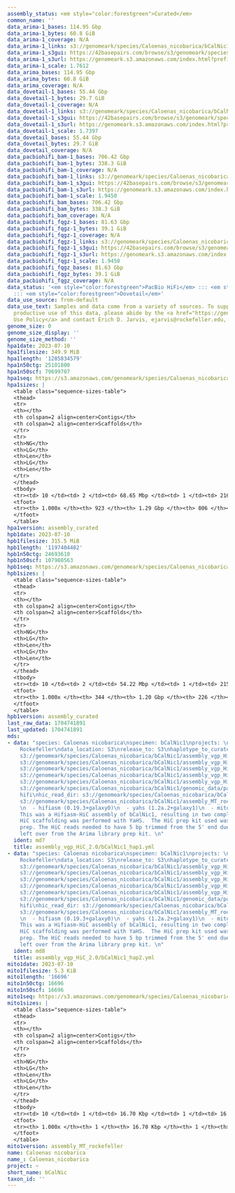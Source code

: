 ```yaml
---
assembly_status: <em style="color:forestgreen">Curated</em>
common_name: ''
data_arima-1_bases: 114.95 Gbp
data_arima-1_bytes: 60.8 GiB
data_arima-1_coverage: N/A
data_arima-1_links: s3://genomeark/species/Caloenas_nicobarica/bCalNic1/genomic_data/arima/<br>
data_arima-1_s3gui: https://42basepairs.com/browse/s3/genomeark/species/Caloenas_nicobarica/bCalNic1/genomic_data/arima/
data_arima-1_s3url: https://genomeark.s3.amazonaws.com/index.html?prefix=species/Caloenas_nicobarica/bCalNic1/genomic_data/arima/
data_arima-1_scale: 1.7612
data_arima_bases: 114.95 Gbp
data_arima_bytes: 60.8 GiB
data_arima_coverage: N/A
data_dovetail-1_bases: 55.44 Gbp
data_dovetail-1_bytes: 29.7 GiB
data_dovetail-1_coverage: N/A
data_dovetail-1_links: s3://genomeark/species/Caloenas_nicobarica/bCalNic1/genomic_data/dovetail/<br>
data_dovetail-1_s3gui: https://42basepairs.com/browse/s3/genomeark/species/Caloenas_nicobarica/bCalNic1/genomic_data/dovetail/
data_dovetail-1_s3url: https://genomeark.s3.amazonaws.com/index.html?prefix=species/Caloenas_nicobarica/bCalNic1/genomic_data/dovetail/
data_dovetail-1_scale: 1.7397
data_dovetail_bases: 55.44 Gbp
data_dovetail_bytes: 29.7 GiB
data_dovetail_coverage: N/A
data_pacbiohifi_bam-1_bases: 706.42 Gbp
data_pacbiohifi_bam-1_bytes: 338.3 GiB
data_pacbiohifi_bam-1_coverage: N/A
data_pacbiohifi_bam-1_links: s3://genomeark/species/Caloenas_nicobarica/bCalNic1/genomic_data/pacbio_hifi/<br>
data_pacbiohifi_bam-1_s3gui: https://42basepairs.com/browse/s3/genomeark/species/Caloenas_nicobarica/bCalNic1/genomic_data/pacbio_hifi/
data_pacbiohifi_bam-1_s3url: https://genomeark.s3.amazonaws.com/index.html?prefix=species/Caloenas_nicobarica/bCalNic1/genomic_data/pacbio_hifi/
data_pacbiohifi_bam-1_scale: 1.9450
data_pacbiohifi_bam_bases: 706.42 Gbp
data_pacbiohifi_bam_bytes: 338.3 GiB
data_pacbiohifi_bam_coverage: N/A
data_pacbiohifi_fqgz-1_bases: 81.63 Gbp
data_pacbiohifi_fqgz-1_bytes: 39.1 GiB
data_pacbiohifi_fqgz-1_coverage: N/A
data_pacbiohifi_fqgz-1_links: s3://genomeark/species/Caloenas_nicobarica/bCalNic1/genomic_data/pacbio_hifi/<br>
data_pacbiohifi_fqgz-1_s3gui: https://42basepairs.com/browse/s3/genomeark/species/Caloenas_nicobarica/bCalNic1/genomic_data/pacbio_hifi/
data_pacbiohifi_fqgz-1_s3url: https://genomeark.s3.amazonaws.com/index.html?prefix=species/Caloenas_nicobarica/bCalNic1/genomic_data/pacbio_hifi/
data_pacbiohifi_fqgz-1_scale: 1.9450
data_pacbiohifi_fqgz_bases: 81.63 Gbp
data_pacbiohifi_fqgz_bytes: 39.1 GiB
data_pacbiohifi_fqgz_coverage: N/A
data_status: '<em style="color:forestgreen">PacBio HiFi</em> ::: <em style="color:forestgreen">Arima</em>
  ::: <em style="color:forestgreen">Dovetail</em>'
data_use_source: from-default
data_use_text: Samples and data come from a variety of sources. To support fair and
  productive use of this data, please abide by the <a href="https://genome10k.soe.ucsc.edu/data-use-policies/">Data
  Use Policy</a> and contact Erich D. Jarvis, ejarvis@rockefeller.edu, with any questions.
genome_size: 0
genome_size_display: ''
genome_size_method: ''
hpa1date: 2023-07-10
hpa1filesize: 349.9 MiB
hpa1length: '1285834579'
hpa1n50ctg: 25101800
hpa1n50scf: 79699707
hpa1seq: https://s3.amazonaws.com/genomeark/species/Caloenas_nicobarica/bCalNic1/assembly_curated/bCalNic1.hap1.cur.20230710.fasta.gz
hpa1sizes: |
  <table class="sequence-sizes-table">
  <thead>
  <tr>
  <th></th>
  <th colspan=2 align=center>Contigs</th>
  <th colspan=2 align=center>Scaffolds</th>
  </tr>
  <tr>
  <th>NG</th>
  <th>LG</th>
  <th>Len</th>
  <th>LG</th>
  <th>Len</th>
  </tr>
  </thead>
  <tbody>
  <tr><td> 10 </td><td> 2 </td><td> 68.65 Mbp </td><td> 1 </td><td> 216.43 Mbp </td></tr><tr><td> 20 </td><td> 4 </td><td> 57.55 Mbp </td><td> 2 </td><td> 165.86 Mbp </td></tr><tr><td> 30 </td><td> 6 </td><td> 48.27 Mbp </td><td> 3 </td><td> 122.86 Mbp </td></tr><tr><td> 40 </td><td> 10 </td><td> 29.20 Mbp </td><td> 4 </td><td> 110.15 Mbp </td></tr><tr style="background-color:#cccccc;"><td> 50 </td><td> 14 </td><td style="background-color:#88ff88;"> 25.10 Mbp </td><td> 5 </td><td style="background-color:#88ff88;"> 79.70 Mbp </td></tr><tr><td> 60 </td><td> 20 </td><td> 20.58 Mbp </td><td> 7 </td><td> 42.83 Mbp </td></tr><tr><td> 70 </td><td> 27 </td><td> 14.86 Mbp </td><td> 10 </td><td> 24.86 Mbp </td></tr><tr><td> 80 </td><td> 38 </td><td> 9.29 Mbp </td><td> 16 </td><td> 17.70 Mbp </td></tr><tr><td> 90 </td><td> 68 </td><td> 1.48 Mbp </td><td> 32 </td><td> 3.55 Mbp </td></tr><tr><td> 100 </td><td> 923 </td><td> 15.01 Kbp </td><td> 806 </td><td> 16.52 Kbp </td></tr></tbody>
  <tfoot>
  <tr><th> 1.000x </th><th> 923 </th><th> 1.29 Gbp </th><th> 806 </th><th> 1.29 Gbp </th></tr>
  </tfoot>
  </table>
hpa1version: assembly_curated
hpb1date: 2023-07-10
hpb1filesize: 315.5 MiB
hpb1length: '1197404482'
hpb1n50ctg: 24693610
hpb1n50scf: 107988563
hpb1seq: https://s3.amazonaws.com/genomeark/species/Caloenas_nicobarica/bCalNic1/assembly_curated/bCalNic1.hap2.cur.20230710.fasta.gz
hpb1sizes: |
  <table class="sequence-sizes-table">
  <thead>
  <tr>
  <th></th>
  <th colspan=2 align=center>Contigs</th>
  <th colspan=2 align=center>Scaffolds</th>
  </tr>
  <tr>
  <th>NG</th>
  <th>LG</th>
  <th>Len</th>
  <th>LG</th>
  <th>Len</th>
  </tr>
  </thead>
  <tbody>
  <tr><td> 10 </td><td> 2 </td><td> 54.22 Mbp </td><td> 1 </td><td> 215.72 Mbp </td></tr><tr><td> 20 </td><td> 4 </td><td> 48.12 Mbp </td><td> 2 </td><td> 165.54 Mbp </td></tr><tr><td> 30 </td><td> 7 </td><td> 42.79 Mbp </td><td> 2 </td><td> 165.54 Mbp </td></tr><tr><td> 40 </td><td> 10 </td><td> 28.60 Mbp </td><td> 3 </td><td> 123.28 Mbp </td></tr><tr style="background-color:#cccccc;"><td> 50 </td><td> 15 </td><td style="background-color:#88ff88;"> 24.69 Mbp </td><td> 4 </td><td style="background-color:#88ff88;"> 107.99 Mbp </td></tr><tr><td> 60 </td><td> 20 </td><td> 22.24 Mbp </td><td> 6 </td><td> 70.09 Mbp </td></tr><tr><td> 70 </td><td> 26 </td><td> 18.04 Mbp </td><td> 8 </td><td> 40.86 Mbp </td></tr><tr><td> 80 </td><td> 34 </td><td> 11.98 Mbp </td><td> 13 </td><td> 22.98 Mbp </td></tr><tr><td> 90 </td><td> 47 </td><td> 5.43 Mbp </td><td> 20 </td><td> 11.98 Mbp </td></tr><tr><td> 100 </td><td> 344 </td><td> 15.18 Kbp </td><td> 226 </td><td> 15.18 Kbp </td></tr></tbody>
  <tfoot>
  <tr><th> 1.000x </th><th> 344 </th><th> 1.20 Gbp </th><th> 226 </th><th> 1.20 Gbp </th></tr>
  </tfoot>
  </table>
hpb1version: assembly_curated
last_raw_data: 1704741891
last_updated: 1704741891
mds:
- data: "species: Caloenas nicobarica\nspecimen: bCalNic1\nprojects: \n  - vgp\nassembled_by_group:
    Rockefeller\ndata_location: S3\nrelease_to: S3\nhaplotype_to_curate: hap1\nhap1:
    s3://genomeark/species/Caloenas_nicobarica/bCalNic1/assembly_vgp_HiC_2.0/bCalNic1.HiC.hap1.20230710.fasta.gz\nhap2:
    s3://genomeark/species/Caloenas_nicobarica/bCalNic1/assembly_vgp_HiC_2.0/bCalNic1.HiC.hap2.20230710.fasta.gz\npretext_hap1:
    s3://genomeark/species/Caloenas_nicobarica/bCalNic1/assembly_vgp_HiC_2.0/evaluation/hap1/pretext/bCalNic1_hap1_s2.pretext\npretext_hap2:
    s3://genomeark/species/Caloenas_nicobarica/bCalNic1/assembly_vgp_HiC_2.0/evaluation/hap2/pretext/bCalNic1_hap2_s2.pretext\nkmer_spectra_img:
    s3://genomeark/species/Caloenas_nicobarica/bCalNic1/assembly_vgp_HiC_2.0/evaluation/merqury/bCalNic1_png/\npacbio_read_dir:
    s3://genomeark/species/Caloenas_nicobarica/bCalNic1/genomic_data/pacbio_hifi/\npacbio_read_type:
    hifi\nhic_read_dir: s3://genomeark/species/Caloenas_nicobarica/bCalNic1/genomic_data/arima/\nmito:
    s3://genomeark/species/Caloenas_nicobarica/bCalNic1/assembly_MT_rockefeller/bCalNic1.MT.20230710.fasta.gz\npipeline:
    \n  - hifiasm (0.19.3+galaxy0)\n  - yahs (1.2a.2+galaxy1)\n  - mitohifi (3+galaxy0)\nnotes:
    This was a Hifiasm-HiC assembly of bCalNic1, resulting in two complete haplotypes.
    HiC scaffolding was performed with YaHS.  The HiC prep kit used was Arima library
    prep. The HiC reads needed to have 5 bp trimmed from the 5' end due to adapter
    left over from the Arima library prep kit. \n"
  ident: md7
  title: assembly_vgp_HiC_2.0/bCalNic1_hap1.yml
- data: "species: Caloenas nicobarica\nspecimen: bCalNic1\nprojects: \n  - vgp\nassembled_by_group:
    Rockefeller\ndata_location: S3\nrelease_to: S3\nhaplotype_to_curate: hap2\nhap1:
    s3://genomeark/species/Caloenas_nicobarica/bCalNic1/assembly_vgp_HiC_2.0/bCalNic1.HiC.hap1.20230710.fasta.gz\nhap2:
    s3://genomeark/species/Caloenas_nicobarica/bCalNic1/assembly_vgp_HiC_2.0/bCalNic1.HiC.hap2.20230710.fasta.gz\npretext_hap1:
    s3://genomeark/species/Caloenas_nicobarica/bCalNic1/assembly_vgp_HiC_2.0/evaluation/hap1/pretext/bCalNic1_hap1_s2.pretext\npretext_hap2:
    s3://genomeark/species/Caloenas_nicobarica/bCalNic1/assembly_vgp_HiC_2.0/evaluation/hap2/pretext/bCalNic1_hap2_s2.pretext\nkmer_spectra_img:
    s3://genomeark/species/Caloenas_nicobarica/bCalNic1/assembly_vgp_HiC_2.0/evaluation/merqury/bCalNic1_png/\npacbio_read_dir:
    s3://genomeark/species/Caloenas_nicobarica/bCalNic1/genomic_data/pacbio_hifi/\npacbio_read_type:
    hifi\nhic_read_dir: s3://genomeark/species/Caloenas_nicobarica/bCalNic1/genomic_data/arima/\nmito:
    s3://genomeark/species/Caloenas_nicobarica/bCalNic1/assembly_MT_rockefeller/bCalNic1.MT.20230710.fasta.gz\npipeline:
    \n  - hifiasm (0.19.3+galaxy0)\n  - yahs (1.2a.2+galaxy1)\n  - mitohifi (3+galaxy0)\nnotes:
    This was a Hifiasm-HiC assembly of bCalNic1, resulting in two complete haplotypes.
    HiC scaffolding was performed with YaHS.  The HiC prep kit used was Arima library
    prep. The HiC reads needed to have 5 bp trimmed from the 5' end due to adapter
    left over from the Arima library prep kit. \n"
  ident: md8
  title: assembly_vgp_HiC_2.0/bCalNic1_hap2.yml
mito1date: 2023-07-10
mito1filesize: 5.3 KiB
mito1length: '16696'
mito1n50ctg: 16696
mito1n50scf: 16696
mito1seq: https://s3.amazonaws.com/genomeark/species/Caloenas_nicobarica/bCalNic1/assembly_MT_rockefeller/bCalNic1.MT.20230710.fasta.gz
mito1sizes: |
  <table class="sequence-sizes-table">
  <thead>
  <tr>
  <th></th>
  <th colspan=2 align=center>Contigs</th>
  <th colspan=2 align=center>Scaffolds</th>
  </tr>
  <tr>
  <th>NG</th>
  <th>LG</th>
  <th>Len</th>
  <th>LG</th>
  <th>Len</th>
  </tr>
  </thead>
  <tbody>
  <tr><td> 10 </td><td> 1 </td><td> 16.70 Kbp </td><td> 1 </td><td> 16.70 Kbp </td></tr><tr><td> 20 </td><td> 1 </td><td> 16.70 Kbp </td><td> 1 </td><td> 16.70 Kbp </td></tr><tr><td> 30 </td><td> 1 </td><td> 16.70 Kbp </td><td> 1 </td><td> 16.70 Kbp </td></tr><tr><td> 40 </td><td> 1 </td><td> 16.70 Kbp </td><td> 1 </td><td> 16.70 Kbp </td></tr><tr style="background-color:#cccccc;"><td> 50 </td><td> 1 </td><td style="background-color:#ff8888;"> 16.70 Kbp </td><td> 1 </td><td style="background-color:#ff8888;"> 16.70 Kbp </td></tr><tr><td> 60 </td><td> 1 </td><td> 16.70 Kbp </td><td> 1 </td><td> 16.70 Kbp </td></tr><tr><td> 70 </td><td> 1 </td><td> 16.70 Kbp </td><td> 1 </td><td> 16.70 Kbp </td></tr><tr><td> 80 </td><td> 1 </td><td> 16.70 Kbp </td><td> 1 </td><td> 16.70 Kbp </td></tr><tr><td> 90 </td><td> 1 </td><td> 16.70 Kbp </td><td> 1 </td><td> 16.70 Kbp </td></tr><tr><td> 100 </td><td> 1 </td><td> 16.70 Kbp </td><td> 1 </td><td> 16.70 Kbp </td></tr></tbody>
  <tfoot>
  <tr><th> 1.000x </th><th> 1 </th><th> 16.70 Kbp </th><th> 1 </th><th> 16.70 Kbp </th></tr>
  </tfoot>
  </table>
mito1version: assembly_MT_rockefeller
name: Caloenas nicobarica
name_: Caloenas_nicobarica
project: ~
short_name: bCalNic
taxon_id: ''
---
```

